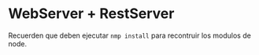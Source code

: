 # WebServer + RestServer

Recuerden que deben ejecutar ``` nmp install ``` para recontruir los 
modulos de node.